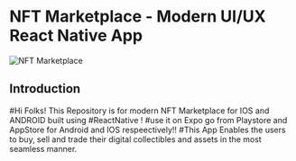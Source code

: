 # NFT Marketplace - Modern UI/UX React Native App
![NFT Marketplace](https://i.ibb.co/X5kYdvB/image.png)

## Introduction
 #Hi Folks! This Repository is for modern NFT Marketplace for IOS and ANDROID built using #ReactNative !
 #use it on Expo go from Playstore and AppStore for Android and IOS respeectively!!
 #This App Enables the users to buy, sell and trade their digital collectibles and assets in the most seamless manner.
